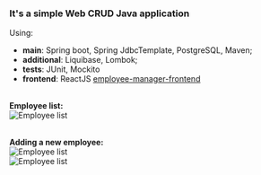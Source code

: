 ### It's a simple Web CRUD Java application<br />
Using:<br />
- **main**: Spring boot, Spring JdbcTemplate, PostgreSQL, Maven;<br />
- **additional**: Liquibase, Lombok;<br />
- **tests**: JUnit, Mockito<br />
- **frontend**: ReactJS [employee-manager-frontend](https://github.com/andrew-savich/employee-manager-frontend)<br /><br />
    
      
**Employee list:**<br />
![Employee list](https://user-images.githubusercontent.com/13627033/141761491-5a661593-2cd1-402b-becb-da814cef1f6b.jpg)<br /><br />

**Adding a new employee:**<br />
![Employee list](https://user-images.githubusercontent.com/13627033/141761496-c47f3ca6-c614-4c6e-9a0b-8c595cced81c.jpg)<br />
![Employee list](https://user-images.githubusercontent.com/13627033/141761486-1929677e-9ec6-4f21-8cc1-e807cfe53d80.jpg)
  
